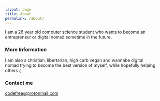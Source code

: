 ```yaml
---
layout: page
title: About
permalink: /about/
---
```


I am a 26 year old computer science student who wants to become an entrepreneur or digital nomad sometime in the future. 

### More Information

I am also a christian, libertarian, high carb vegan and wannabe digital nomad trying to become the best version of myself, while hopefully helping others :)

### Contact me

[codefree@protonmail.com](mailto:codefree@protonmail.com)
